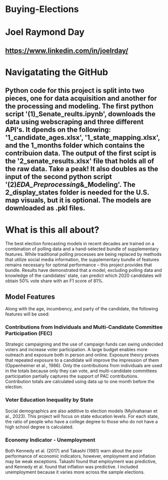 # Buying-Elections 
# Joel Raymond Day 
## https://www.linkedin.com/in/joelrday/

# Navigatating the GitHub
## Python code for this project is split into two pieces, one for data acquisition and another for the processing and modeling. The first python script '(1)_Senate_reults.ipynb', downloads the data using webscraping and three different API's. It dpends on the following: '1_candidate_ages.xlsx', '1_state_mapping.xlsx', and the 1_months folder which contains the contribuion data. The output of the first scipt is the '2_senate_results.xlsx' file that holds all of the raw data. Take a peak! It also doubles as the input of the second python script '(2)_EDA_Preprocessing_&_Modeling'. The 2_display_states folder is needed for the U.S. map visuals, but it is optional. The models are downloaded as .pkl files. 

# What is this all about?
The best election forecasting models in recent decades are trained on a combination of polling data and a hand-selected bundle of supplementary features. While traditional polling processes are being replaced by methods that utilize social media information, the supplementary bundle of features remains necessary for optimal performance – this project provides that bundle. Results have demonstrated that a model, excluding polling data and knowledge of the candidates’ state, can predict which 2020 candidates will obtain 50% vote share with an F1 score of 81%.

## Model Features
Along with the age, incumbency, and party of the candidate, the following features will be used:

### Contributions from Individuals and Multi-Candidate Committee Participation (FEC)
Strategic campaigning and the use of campaign funds can swing undecided voters and increase voter participation. A large budget enables more outreach and exposure both in person and online. Exposure theory proves that repeated exposure to a candidate will improve the impression of them (Oppenheimer et al., 1986). Only the contributions from individuals are used in the totals because only they can vote, and multi-candidate committees participation partially captures the support of PAC contributions. Contribution totals are calculated using data up to one month before the election. 

### Voter Education Inequality by State
Social demographics are also additive to election models (Myilvahanan et al., 2023). This project will focus on state education levels. For each state, the ratio of people who have a college degree to those who do not have a high school degree is calculated. 

### Economy Indicator - Unemployment
Both Kennedy et al. (2017) and Takashi (1981) warn about the poor performance of economic indicators, however, employment and inflation may be weak exceptions. Takashi found that employment was predictive, and Kennedy et al. found that inflation was predictive. I included unemployment because it varies more across the sample elections.  

